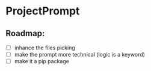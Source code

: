 # ProjectPrompt

## Roadmap:

- [ ] inhance the files picking
- [ ] make the prompt more technical (logic is a keyword)
- [ ] make it a pip package
